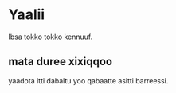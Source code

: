 # Yaalii

Ibsa tokko tokko kennuuf.

## mata duree xixiqqoo

yaadota itti dabaltu yoo qabaatte asitti barreessi.